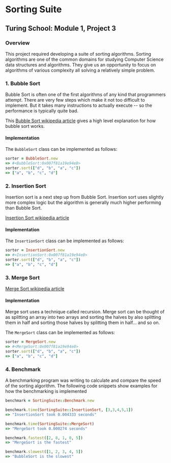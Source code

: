 # Sorting Suite

## Turing School: Module 1, Project 3

### Overview

This project required developing a suite of sorting algorithms. 
Sorting algorithms are one of the common domains for studying Computer Science data structures and algorithms. They give us an opportunity to focus on algorithms of various complexity all solving a relatively simple problem.

### 1. Bubble Sort

Bubble Sort is often one of the first algorithms of any kind that programmers attempt. There are very few steps which make it not too difficult to implement. But it takes many instructions to actually execute -- so the performance is typically quite bad.

This [Bubble Sort wikipedia article](https://en.wikipedia.org/wiki/Bubble_sort) gives a high level explanation for how bubble sort works.

#### Implementation

The `BubbleSort` class can be implemented as follows:

```ruby
sorter = BubbleSort.new
=> #<BubbleSort:0x007f81a19e94e8>
sorter.sort(["d", "b", "a", "c"])
=> ["a", "b", "c", "d"]
```

### 2. Insertion Sort

Insertion sort is a next step up from Bubble Sort. Insertion sort uses slightly more complex logic but the algorithm is generally much higher performing than Bubble Sort.

[Insertion Sort wikipedia article](https://en.wikipedia.org/wiki/insertion_sort)

#### Implementation

The `InsertionSort` class can be implemented as follows:

```ruby
sorter = InsertionSort.new
=> #<InsertionSort:0x007f81a19e94e8>
sorter.sort(["d", "b", "a", "c"])
=> ["a", "b", "c", "d"]
```

### 3. Merge Sort

[Merge Sort wikipedia article](https://en.wikipedia.org/wiki/merge_sort)

#### Implementation

Merge sort uses a technique called recursion. Merge sort can be thought of as splitting an array into two arrays and sorting
the halves by also splitting them in half and sorting those halves by splitting
them in half... and so on.

The `MergeSort` class can be implemented as follows:

```ruby
sorter = MergeSort.new
=> #<MergeSort:0x007f81a19e94e8>
sorter.sort(["d", "b", "a", "c"])
=> ["a", "b", "c", "d"]
```

### 4. Benchmark

A benchmarking program was writing to calculate and compare the speed of the sorting algorithm. The following code snippets show examples for how the benchmarking is implemented

```ruby
benchmark = SortingSuite::Benchmark.new

benchmark.time(SortingSuite::InsertionSort, [3,3,4,5,1])
=> "InsertionSort took 0.004333 seconds"

benchmark.time(SortingSuite::MergeSort)
=> "MergeSort took 0.000274 seconds"

benchmark.fastest([2, 8, 1, 0, 5])
=> "MergeSort is the fastest"

benchmark.slowest([1, 2, 3, 4, 5])
=> "BubbleSort is the slowest"
```
